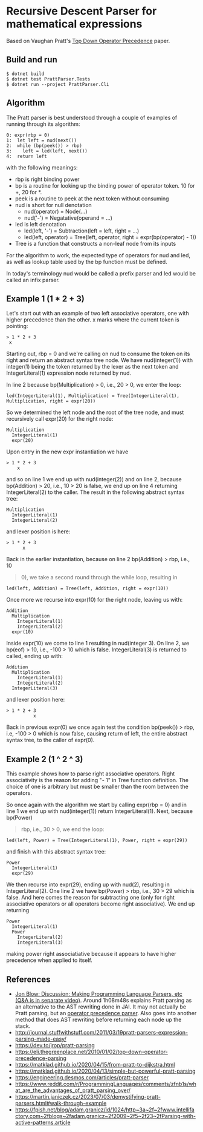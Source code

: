 # Recursive Descent Parser for mathematical expressions

Based on Vaughan Pratt's [Top Down Operator Precedence](https://github.com/tdop/tdop.github.io)
paper.

## Build and run

    $ dotnet build
    $ dotnet test PrattParser.Tests 
    $ dotnet run --project PrattParser.Cli

## Algorithm

The Pratt parser is best understood through a couple of examples of running
through its algorithm:

    0: expr(rbp = 0)
    1:  let left = nud(next())
    2:  while (bp(peek()) > rbp)
    3:    left = led(left, next())
    4:  return left

with the following meanings:

  - rbp is right binding power
  - bp is a routine for looking up the binding power of operator token. 10 for
    +, 20 for *.
  - peek is a routine to peek at the next token without consuming
  - nud is short for null denotation
    - nud(operator) = Node(...)
    - nud('-') = Negatative(operand = ...)
  - led is left denotation
    - led(left, '-') = Subtraction(left = left, right = ...)
    - led(left, operator) = Tree(left, operator, right = expr(bp(operator) - 1))
  - Tree is a function that constructs a non-leaf node from its inputs

For the algorithm to work, the expected type of operators for nud and led, as
well as lookup table used by the bp function must be defined.

In today's terminology nud would be called a prefix parser and led would be
called an infix parser.

## Example 1 (1 * 2 + 3)

Let's start out with an example of two left associative operators, one with
higher precedence than the other. x marks where the current token is pointing:

    > 1 * 2 + 3
     x

Starting out, rbp = 0 and we're calling on nud to consume the token on its right
and return an abstract syntax tree node. We have nud(integer(1)) with integer(1)
being the token returned by the lexer as the next token and IntegerLiteral(1)
expression node returned by nud.

In line 2 because bp(Multiplication) > 0, i.e., 20 > 0, we enter the loop:

    led(IntegerLiteral(1), Multiplication) = Tree(IntegerLiteral(1), Multiplication, right = expr(20))

So we determined the left node and the root of the tree node, and must
recursively call expr(20) for the right node:

    Multiplication
      IntegerLiteral(1)                     
      expr(20)

Upon entry in the new expr instantiation we have

    > 1 * 2 + 3
        x

and so on line 1 we end up with nud(integer(2)) and on line 2, because
bp(Addition) > 20, i.e., 10 > 20 is false, we end up on line 4 returning
IntegerLiteral(2) to the caller. The result in the following abstract syntax
tree:

    Multiplication
      IntegerLiteral(1)
      IntegerLiteral(2)

and lexer position is here:

    > 1 * 2 + 3
          x

Back in the earlier instantiation, because on line 2 bp(Addition) > rbp, i.e.,
10
> 0), we take a second round through the while loop, resulting in  

    led(left, Addition) = Tree(left, Addition, right = expr(10))

Once more we recurse into expr(10) for the right node, leaving us with:

    Addition
      Multiplication
        IntegerLiteral(1)
        IntegerLiteral(2)
      expr(10)

Inside expr(10) we come to line 1 resulting in nud(integer 3). On line 2, we
bp(eof) > 10, i.e., -100 > 10 which is false. IntegerLiteral(3) is returned to
called, ending up with:

    Addition
      Multiplication
        IntegerLiteral(1)
        IntegerLiteral(2)
      IntegerLiteral(3)

and lexer position here:

    > 1 * 2 + 3
              x

Back in previous expr(0) we once again test the condition bp(peek()) > rbp, i.e,
-100 > 0 which is now false, causing return of left, the entire abstract syntax
tree, to the caller of expr(0).

## Example 2 (1 ^ 2 ^ 3)

This example shows how to parse right associative operators. Right associativity
is the reason for adding "- 1" in Tree function definition. The choice of one is
arbitrary but must be smaller than the room between the operators.

So once again with the algorithm we start by calling expr(rbp = 0) and in line 1
we end up with nud(integer(1)) return IntegerLiteral(1). Next, because bp(Power)
> rbp, i.e., 30 > 0, we end the loop:

    led(left, Power) = Tree(IntegerLiteral(1), Power, right = expr(29))

and finish with this abstract syntax tree:

    Power
      IntegerLiteral(1)
      expr(29)

We then recurse into expr(29), ending up with nud(2), resulting in
IntegerLiteral(2). One line 2 we have bp(Power) > rbp, i.e., 30 > 29 which is
false. And here comes the reason for subtracting one (only for right associative
operators or all operators become right associative). We end up returning

    Power
      IntegerLiteral(1)
      Power
        IntegerLiteral(2)
        IntegerLiteral(3)

making power right associatiative because it appears to have higher precedence
when applied to itself.

## References

- [Jon Blow: Discussion: Making Programming Language Parsers, etc (Q&A is in
  separate video)](https://www.youtube.com/watch?v=MnctEW1oL-E). Around 1h08m48s
  explains Pratt parsing as an alternative to the AST rewriting done in JAI. It
  may not actually be Pratt parsing, but an [operator precedence parser](https://eli.thegreenplace.net/2012/08/02/parsing-expressions-by-precedence-climbing).
  Also goes into another method that does AST rewriting before returning each
  node up the stack.
- http://journal.stuffwithstuff.com/2011/03/19pratt-parsers-expression-parsing-made-easy/
- https://dev.to/jrop/pratt-parsing
- https://eli.thegreenplace.net/2010/01/02/top-down-operator-precedence-parsing
- https://matklad.github.io/2020/04/15/from-pratt-to-dijkstra.html
- https://matklad.github.io/2020/04/13/simple-but-powerful-pratt-parsing
- https://engineering.desmos.com/articles/pratt-parser
- https://www.reddit.com/r/ProgrammingLanguages/comments/zfnb1s/what_are_the_advantages_of_pratt_parsing_over/
- https://martin.janiczek.cz/2023/07/03/demystifying-pratt-parsers.html#walk-through-example
- https://fpish.net/blog/adam.granicz/id/1024/http~3a~2f~2fwww.intellifactory.com~2fblogs~2fadam.granicz~2f2009~2f5~2f23~2fParsing-with-active-patterns.article
